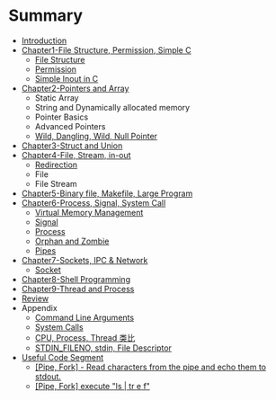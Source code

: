# Summary

* [Introduction](README.md)
* [Chapter1-File Structure, Permission, Simple C](chapter1.md)
  * [File Structure](chapter1/file-structure.md)
  * [Permission](chapter1/permission.md)
  * [Simple Inout in C](chapter1/simple-inout-in-c.md)
* [Chapter2-Pointers and Array](chapter2-pointers-and-array.md)
  * Static Array
  * String and Dynamically allocated memory
  * Pointer Basics
  * Advanced Pointers
  * [Wild, Dangling, Wild, Null Pointer](chapter2-pointers-and-array/wild-dangling-wild-null-pointer.md)
* [Chapter3-Struct and Union](pointer-basics.md)
* [Chapter4-File, Stream, in-out](chapter4-file-stream-in-out.md)
  * [Redirection](chapter4-file-stream-in-out/redirection.md)
  * File
  * File Stream
* [Chapter5-Binary file, Makefile, Large Program](chapter5-binary-file-makefile-large-program.md)
* [Chapter6-Process, Signal, System Call](chapter6-process-signal-system-call.md)
  * [Virtual Memory Management](chapter6-process-signal-system-call/virtual-memory-management.md)
  * [Signal](chapter6-process-signal-system-call/signal.md)
  * [Process](chapter6-process-signal-system-call/process.md)
  * [Orphan and Zombie](chapter6-process-signal-system-call/orphan-and-zombie.md)
  * [Pipes](chapter6-process-signal-system-call/pipes.md)
* [Chapter7-Sockets, IPC & Network](chapter7-sockets-and-network.md)
  * [Socket](chapter7-sockets-and-network/socket.md)
* [Chapter8-Shell Programming](chapter8-shell-programming.md)
* [Chapter9-Thread and Process](chapter9-thread-and-process.md)
* [Review](review.md)
* Appendix
  * [Command Line Arguments](command-line-arguments.md)
  * [System Calls](system-calls.md)
  * [CPU, Process, Thread 类比](cpu-process-thread-lei-bi.md)
  * [STDIN\_FILENO, stdin, File Descriptor](stdinfileno-stdin-qu-bie.md)
* [Useful Code Segment](useful-code-segment.md)
  * [\[Pipe, Fork\] - Read characters from the pipe and echo them to stdout.](pipe-fork-read-characters-from-the-pipe-and-echo-them-to-stdout.md)
  * [\[Pipe, Fork\] execute "ls \| tr e f"](pipe-fork-execute-ls-tr-e-f.md)

